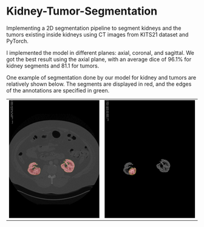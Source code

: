 # Kidney-Tumor-Segmentation
Implementing a 2D segmentation pipeline to segment kidneys and the tumors existing inside kidneys using CT images from KITS21 dataset and PyTorch.

I implemented the model in different planes: axial, coronal, and sagittal. We got the best result using the axial plane, with an average dice of 96.1% for kidney segments and 81.1 for tumors.

One example of segmentation done by our model for kidney and tumors are relatively shown below. The segments are displayed in red, and the edges of the annotations are specified in green.


<table>
  <tr>
    <td><img src="https://github.com/Hosein-Beheshti/Kidney-Tumor-Segmentation/blob/main/295_kidney_result2.png?raw=true" width="400"></td>
    <td><img src="https://github.com/Hosein-Beheshti/Kidney-Tumor-Segmentation/blob/main/295_Tumor_result2.png?raw=true" width="400"></td>
  </tr>
</table>




